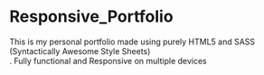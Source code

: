 # Responsive_Portfolio
This is my personal portfolio made using purely HTML5 and SASS (Syntactically Awesome Style Sheets)<br>. Fully functional and Responsive on multiple devices
